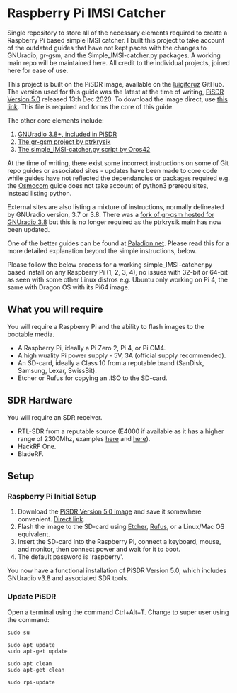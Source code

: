 # Raspberry Pi IMSI Catcher

Single repository to store all of the necessary elements required to create a Raspberry Pi based simple IMSI catcher. I built this project to take account of the outdated guides that have not kept paces with the changes to GNUradio, gr-gsm, and the Simple_IMSI-catcher.py packages. A working main repo will be maintained here. All credit to the individual projects, joined here for ease of use.

This project is built on the PiSDR image, available on the [luigifcruz](https://github.com/luigifcruz) GitHub. The version used for this guide was the latest at the time of writing, [PiSDR Version 5.0](https://github.com/luigifcruz/pisdr-image/releases/tag/v5.0.0) released 13th Dec 2020. To download the image direct, use [this link](https://github.com/luigifcruz/pisdr-image/releases/download/v5.0.0/2020-11-13-PiSDR-vanilla.img.xz). This file is required and forms the core of this guide.

The other core elements include:

1. [GNUradio 3.8+, included in PiSDR](https://www.gnuradio.org)
2. [The gr-gsm project by ptrkrysik](https://github.com/ptrkrysik/gr-gsm)
3. [The simple_IMSI-catcher.py script by Oros42](https://github.com/Oros42/IMSI-catcher)

At the time of writing, there exist some incorrect instructions on some of Git repo guides or associated sites - updates have been made to core code while guides have not reflected the dependancies or packages required e.g. the [Osmocom](https://osmocom.org/projects/gr-gsm/wiki/Installation) guide does not take account of python3 prerequisites, instead listing python.

External sites are also listing a mixture of instructions, normally delineated by GNUradio version, 3.7 or 3.8. There was a [fork of gr-gsm hosted for GNUradio 3.8](https://github.com/velichkov/gr-gsm.git) but this is no longer required as the ptrkrysik main has now been updated.

One of the better guides can be found at [Paladion.net](https://www.paladion.net/blogs/how-to-build-an-imsi-catcher-to-intercept-gsm-traffic). Please read this for a more detailed explanation beyond the simple instructions, below.

Please follow the below process for a working simple_IMSI-catcher.py based install on any Raspberry Pi (1, 2, 3, 4), no issues with 32-bit or 64-bit as seen with some other Linux distros e.g. Ubuntu only working on Pi 4, the same with Dragon OS with its Pi64 image.

## What you will require
You will require a Raspberry Pi and the ability to flash images to the bootable media.
- A Raspberry Pi, ideally a Pi Zero 2, Pi 4, or Pi CM4.
- A high wuality Pi power supply - 5V, 3A (official supply recommended).
- An SD-card, ideally a Class 10 from a reputable brand (SanDisk, Samsung, Lexar, SwissBit).
- Etcher or Rufus for copying an .ISO to the SD-card.

## SDR Hardware
You will require an SDR receiver.
- RTL-SDR from a reputable source (E4000 if available as it has a higher range of 2300Mhz, examples [here](https://www.amazon.com/NooElec-NESDR-Smart-XTR-SDR) and [here](https://www.amazon.com/NooElec-NESDR-XTR-Telescopic-Extended-Range)).
- HackRF One.
- BladeRF.


## Setup
### Raspberry Pi Initial Setup
1. Download the [PiSDR Version 5.0 image](https://github.com/luigifcruz/pisdr-image/releases/tag/v5.0.0) and save it somewhere convenient. [Direct link](https://github.com/luigifcruz/pisdr-image/releases/download/v5.0.0/2020-11-13-PiSDR-vanilla.img.xz).
2. Flash the image to the SD-card using [Etcher](https://www.balena.io/etcher), [Rufus](https://rufus.ie/), or a Linux/Mac OS equivalent.
3. Insert the SD-card into the Raspberry Pi, connect a keyboard, mouse, and monitor, then connect power and wait for it to boot.
4. The default password is 'raspberry'.

You now have a functional installation of PiSDR Version 5.0, which includes GNUradio v3.8 and associated SDR tools.

### Update PiSDR
Open a terminal using the command Ctrl+Alt+T. Change to super user using the command:
```
sudo su
```

```
sudo apt update
sudo apt-get update

sudo apt clean
sudo apt-get clean

sudo rpi-update
```
